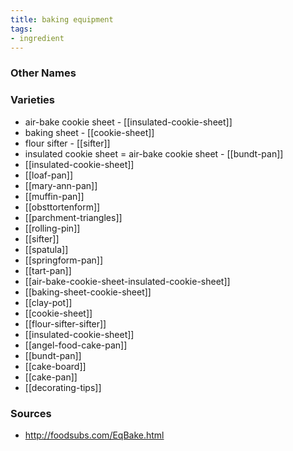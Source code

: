 ```yaml
---
title: baking equipment
tags:
- ingredient
---
```



### Other Names


### Varieties

* air-bake cookie sheet - [[insulated-cookie-sheet]]
* baking sheet - [[cookie-sheet]]
* flour sifter - [[sifter]]
* insulated cookie sheet = air-bake cookie sheet - [[bundt-pan]]
* [[insulated-cookie-sheet]]
* [[loaf-pan]]
* [[mary-ann-pan]]
* [[muffin-pan]]
* [[obsttortenform]]
* [[parchment-triangles]]
* [[rolling-pin]]
* [[sifter]]
* [[spatula]]
* [[springform-pan]]
* [[tart-pan]]
* [[air-bake-cookie-sheet-insulated-cookie-sheet]]
* [[baking-sheet-cookie-sheet]]
* [[clay-pot]]
* [[cookie-sheet]]
* [[flour-sifter-sifter]]
* [[insulated-cookie-sheet]]
* [[angel-food-cake-pan]]
* [[bundt-pan]]
* [[cake-board]]
* [[cake-pan]]
* [[decorating-tips]]

### Sources
* http://foodsubs.com/EqBake.html
